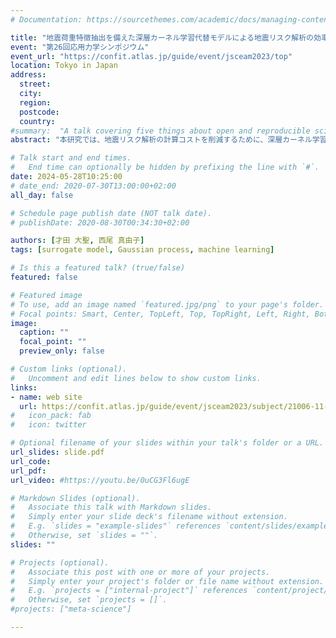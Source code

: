 ```yaml
---
# Documentation: https://sourcethemes.com/academic/docs/managing-content/

title: "地震荷重特徴抽出を備えた深層カーネル学習代替モデルによる地震リスク解析の効率化（シンポジウム講演概要）"
event: "第26回応用力学シンポジウム"
event_url: "https://confit.atlas.jp/guide/event/jsceam2023/top"
location: Tokyo in Japan
address:
  street:
  city:
  region:
  postcode:
  country:
#summary:  "A talk covering five things about open and reproducible science that every early career researcher should know. Practical tools are also covered."
abstract: "本研究では、地震リスク解析の計算コストを削減するために、深層カーネル学習による代替モデルを開発した。このモデルは、畳み込みニューラルネットワーク（CNN）を用いて地震荷重の特徴を抽出する。さらに、Gradient-weighted Class Activation Mapping（Grad-CAM）により地震荷重の各部の寄与を推定し、ARDにより各構造パラメータの寄与を推定することで、代替モデルの説明可能性を高める。検証では、免震RC橋脚の地震応答解析のために代替モデルを構築した。その結果、代替モデルにより計算コストの削減が可能であること、代替モデルの説明可能性があることが示された。"

# Talk start and end times.
#   End time can optionally be hidden by prefixing the line with `#`.
date: 2024-05-28T10:25:00
# date_end: 2020-07-30T13:00:00+02:00
all_day: false

# Schedule page publish date (NOT talk date).
# publishDate: 2020-08-30T00:34:30+02:00

authors: [才田 大聖, 西尾 真由子]
tags: [surrogate model, Gaussian process, machine learning]

# Is this a featured talk? (true/false)
featured: false

# Featured image
# To use, add an image named `featured.jpg/png` to your page's folder. 
# Focal points: Smart, Center, TopLeft, Top, TopRight, Left, Right, BottomLeft, Bottom, BottomRight.
image:
  caption: ""
  focal_point: ""
  preview_only: false

# Custom links (optional).
#   Uncomment and edit lines below to show custom links.
links:
- name: web site
  url: https://confit.atlas.jp/guide/event/jsceam2023/subject/21006-11-02/tables?cryptoId=&eventCode=jsceam2023
#   icon_pack: fab
#   icon: twitter

# Optional filename of your slides within your talk's folder or a URL.
url_slides: slide.pdf
url_code:
url_pdf:
url_video: #https://youtu.be/0uCG3Fl6ugE

# Markdown Slides (optional).
#   Associate this talk with Markdown slides.
#   Simply enter your slide deck's filename without extension.
#   E.g. `slides = "example-slides"` references `content/slides/example-slides.md`.
#   Otherwise, set `slides = ""`.
slides: ""

# Projects (optional).
#   Associate this post with one or more of your projects.
#   Simply enter your project's folder or file name without extension.
#   E.g. `projects = ["internal-project"]` references `content/project/deep-learning/index.md`.
#   Otherwise, set `projects = []`.
#projects: ["meta-science"]

---
```

